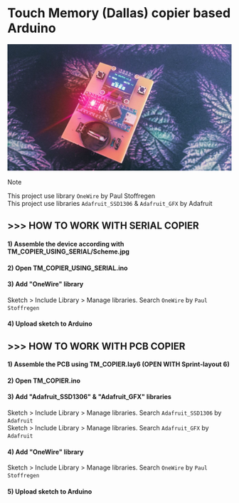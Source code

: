 # Touch Memory (Dallas) copier based Arduino

![Image alt](https://github.com/S-Sushka/TM_COPIER/blob/main/DEMO.jpg)

> [!NOTE]
> This project use library `OneWire` by Paul Stoffregen  
> This project use libraries `Adafruit_SSD1306` & `Adafruit_GFX` by Adafruit

## >>> HOW TO WORK WITH SERIAL COPIER
#### 1) Assemble the device according with TM_COPIER_USING_SERIAL/Scheme.jpg
#### 2) Open TM_COPIER_USING_SERIAL.ino
#### 3) Add "OneWire" library
Sketch > Include Library > Manage libraries. Search `OneWire` by `Paul Stoffregen`
#### 4) Upload sketch to Arduino

## >>> HOW TO WORK WITH PCB COPIER
#### 1) Assemble the PCB using TM_COPIER.lay6 (OPEN WITH Sprint-layout 6)
#### 2) Open TM_COPIER.ino
#### 3) Add "Adafruit_SSD1306" & "Adafruit_GFX" libraries
Sketch > Include Library > Manage libraries. Search `Adafruit_SSD1306` by `Adafruit`  
Sketch > Include Library > Manage libraries. Search `Adafruit_GFX` by `Adafruit`
#### 4) Add "OneWire" library
Sketch > Include Library > Manage libraries. Search `OneWire` by `Paul Stoffregen`
#### 5) Upload sketch to Arduino
